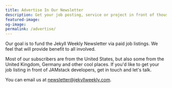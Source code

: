 ```yaml
---
title: Advertise In Our Newsletter
description: Get your job posting, service or project in front of thousands of web developers.
featured-image:
og-image:
permalink: /advertise/
---
```


Our goal is to fund the Jekyll Weekly Newsletter via paid job listings. We feel that will provide benefit to all involved.

Most of our subscribers are from the United States, but also some from the United Kingdom, Germany and other cool places. If you'd like to get your job listing in front of JAMstack developers, get in touch and let's talk.

You can email us at newsletter@jekyllweekly.com.
